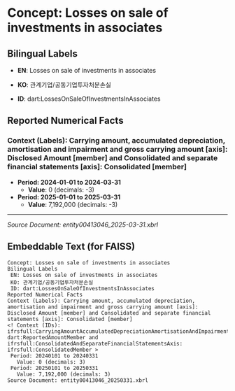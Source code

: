 # Concept: Losses on sale of investments in associates

## Bilingual Labels
- **EN**: Losses on sale of investments in associates
- **KO**: 관계기업/공동기업투자처분손실

- **ID**: dart:LossesOnSaleOfInvestmentsInAssociates

## Reported Numerical Facts

### **Context (Labels): Carrying amount, accumulated depreciation, amortisation and impairment and gross carrying amount [axis]: Disclosed Amount [member] and Consolidated and separate financial statements [axis]: Consolidated [member]**
<!-- Context (IDs): ifrs-full:CarryingAmountAccumulatedDepreciationAmortisationAndImpairmentAndGrossCarryingAmountAxis: dart:ReportedAmountMember and ifrs-full:ConsolidatedAndSeparateFinancialStatementsAxis: ifrs-full:ConsolidatedMember -->
- **Period: 2024-01-01 to 2024-03-31**
  - **Value**: 0 (decimals: -3)
- **Period: 2025-01-01 to 2025-03-31**
  - **Value**: 7,192,000 (decimals: -3)

---
*Source Document: entity00413046_2025-03-31.xbrl*
## Embeddable Text (for FAISS)
```text
Concept: Losses on sale of investments in associates
Bilingual Labels
 EN: Losses on sale of investments in associates
 KO: 관계기업/공동기업투자처분손실
 ID: dart:LossesOnSaleOfInvestmentsInAssociates
Reported Numerical Facts
Context (Labels): Carrying amount, accumulated depreciation, amortisation and impairment and gross carrying amount [axis]: Disclosed Amount [member] and Consolidated and separate financial statements [axis]: Consolidated [member]
<! Context (IDs): ifrsfull:CarryingAmountAccumulatedDepreciationAmortisationAndImpairmentAndGrossCarryingAmountAxis: dart:ReportedAmountMember and ifrsfull:ConsolidatedAndSeparateFinancialStatementsAxis: ifrsfull:ConsolidatedMember >
 Period: 20240101 to 20240331
   Value: 0 (decimals: 3)
 Period: 20250101 to 20250331
   Value: 7,192,000 (decimals: 3)
Source Document: entity00413046_20250331.xbrl
```